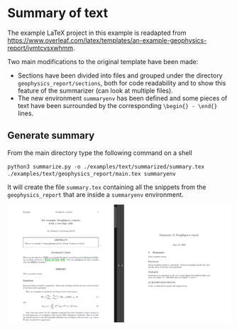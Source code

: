 # Summary of text

The example LaTeX project in this example is readapted from
https://www.overleaf.com/latex/templates/an-example-geophysics-report/jvmtcvsxwhmm.

Two main modifications to the original template have been made:
- Sections have been divided into files and grouped under the directory `geophysics_report/sections`, both for code readability and to show this feature of the summarizer (can look at multiple files).
- The new environment `summaryenv` has been defined and some pieces of text have been surrounded by the corresponding `\begin{} - \end{}` lines.

## Generate summary

From the main directory type the following command on a shell

```
python3 summarize.py -o ./examples/text/summarized/summary.tex ./examples/text/geophysics_report/main.tex summaryenv
```

It will create the file `summary.tex` containing all the snippets from the `geophysics_report` that are inside a `summaryenv` environment.

![From full text to summary](example_text.png)
